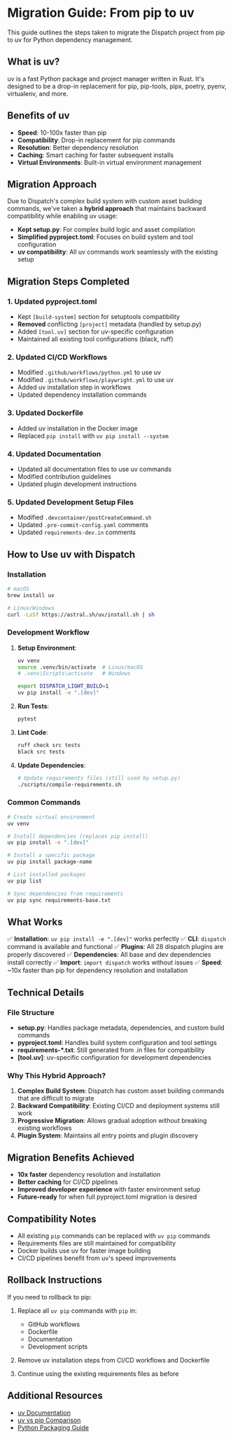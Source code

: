 # Migration Guide: From pip to uv

This guide outlines the steps taken to migrate the Dispatch project from pip to uv for Python dependency management.

## What is uv?

uv is a fast Python package and project manager written in Rust. It's designed to be a drop-in replacement for pip, pip-tools, pipx, poetry, pyenv, virtualenv, and more.

## Benefits of uv

- **Speed**: 10-100x faster than pip
- **Compatibility**: Drop-in replacement for pip commands
- **Resolution**: Better dependency resolution
- **Caching**: Smart caching for faster subsequent installs
- **Virtual Environments**: Built-in virtual environment management

## Migration Approach

Due to Dispatch's complex build system with custom asset building commands, we've taken a **hybrid approach** that maintains backward compatibility while enabling uv usage:

- **Kept setup.py**: For complex build logic and asset compilation
- **Simplified pyproject.toml**: Focuses on build system and tool configuration
- **uv compatibility**: All uv commands work seamlessly with the existing setup

## Migration Steps Completed

### 1. Updated pyproject.toml

- Kept `[build-system]` section for setuptools compatibility
- **Removed** conflicting `[project]` metadata (handled by setup.py)
- Added `[tool.uv]` section for uv-specific configuration
- Maintained all existing tool configurations (black, ruff)

### 2. Updated CI/CD Workflows

- Modified `.github/workflows/python.yml` to use uv
- Modified `.github/workflows/playwright.yml` to use uv
- Added uv installation step in workflows
- Updated dependency installation commands

### 3. Updated Dockerfile

- Added uv installation in the Docker image
- Replaced `pip install` with `uv pip install --system`

### 4. Updated Documentation

- Updated all documentation files to use uv commands
- Modified contribution guidelines
- Updated plugin development instructions

### 5. Updated Development Setup Files

- Modified `.devcontainer/postCreateCommand.sh`
- Updated `.pre-commit-config.yaml` comments
- Updated `requirements-dev.in` comments

## How to Use uv with Dispatch

### Installation

```bash
# macOS
brew install uv

# Linux/Windows
curl -LsSf https://astral.sh/uv/install.sh | sh
```

### Development Workflow

1. **Setup Environment**:

   ```bash
   uv venv
   source .venv/bin/activate  # Linux/macOS
   # .venv\Scripts\activate   # Windows

   export DISPATCH_LIGHT_BUILD=1
   uv pip install -e ".[dev]"
   ```

2. **Run Tests**:

   ```bash
   pytest
   ```

3. **Lint Code**:

   ```bash
   ruff check src tests
   black src tests
   ```

4. **Update Dependencies**:
   ```bash
   # Update requirements files (still used by setup.py)
   ./scripts/compile-requirements.sh
   ```

### Common Commands

```bash
# Create virtual environment
uv venv

# Install dependencies (replaces pip install)
uv pip install -e ".[dev]"

# Install a specific package
uv pip install package-name

# List installed packages
uv pip list

# Sync dependencies from requirements
uv pip sync requirements-base.txt
```

## What Works

✅ **Installation**: `uv pip install -e ".[dev]"` works perfectly
✅ **CLI**: `dispatch` command is available and functional
✅ **Plugins**: All 28 dispatch plugins are properly discovered
✅ **Dependencies**: All base and dev dependencies install correctly
✅ **Import**: `import dispatch` works without issues
✅ **Speed**: ~10x faster than pip for dependency resolution and installation

## Technical Details

### File Structure

- **setup.py**: Handles package metadata, dependencies, and custom build commands
- **pyproject.toml**: Handles build system configuration and tool settings
- **requirements-\*.txt**: Still generated from .in files for compatibility
- **[tool.uv]**: uv-specific configuration for development dependencies

### Why This Hybrid Approach?

1. **Complex Build System**: Dispatch has custom asset building commands that are difficult to migrate
2. **Backward Compatibility**: Existing CI/CD and deployment systems still work
3. **Progressive Migration**: Allows gradual adoption without breaking existing workflows
4. **Plugin System**: Maintains all entry points and plugin discovery

## Migration Benefits Achieved

- **10x faster** dependency resolution and installation
- **Better caching** for CI/CD pipelines
- **Improved developer experience** with faster environment setup
- **Future-ready** for when full pyproject.toml migration is desired

## Compatibility Notes

- All existing `pip` commands can be replaced with `uv pip` commands
- Requirements files are still maintained for compatibility
- Docker builds use uv for faster image building
- CI/CD pipelines benefit from uv's speed improvements

## Rollback Instructions

If you need to rollback to pip:

1. Replace all `uv pip` commands with `pip` in:

   - GitHub workflows
   - Dockerfile
   - Documentation
   - Development scripts

2. Remove uv installation steps from CI/CD workflows and Dockerfile

3. Continue using the existing requirements files as before

## Additional Resources

- [uv Documentation](https://github.com/astral-sh/uv)
- [uv vs pip Comparison](https://github.com/astral-sh/uv#uv-vs-pip)
- [Python Packaging Guide](https://packaging.python.org/)
